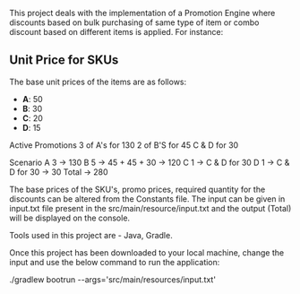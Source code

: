 This project deals with the implementation of a Promotion Engine where discounts based on bulk purchasing of same type of item or combo discount based on different items is applied. For instance:

<!-- Unit price for SKU's
A: 50
B: 30
C: 20
D: 15 -->

## Unit Price for SKUs

The base unit prices of the items are as follows:

- **A**: 50
- **B**: 30
- **C**: 20
- **D**: 15

Active Promotions
3 of A's for 130
2 of B'S for 45
C & D for 30

Scenario
A 3 -> 130
B 5 -> 45 + 45 + 30 -> 120
C 1 -> C & D for 30
D 1 -> C & D for 30 -> 30
Total -> 280

The base prices of the SKU's, promo prices, required quantity for the discounts can be altered from the Constants file.
The input can be given in input.txt file present in the src/main/resource/input.txt and the output (Total) will be displayed on the console.

Tools used in this project are - Java, Gradle. 

Once this project has been downloaded to your local machine, change the input and use the below command to run the application:

./gradlew bootrun --args='src/main/resources/input.txt'